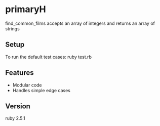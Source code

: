 # primaryH

find_common_films accepts an array of integers and returns an array of strings

## Setup
To run the default test cases: ruby test.rb 

## Features
* Modular code
* Handles simple edge cases

## Version
ruby 2.5.1

